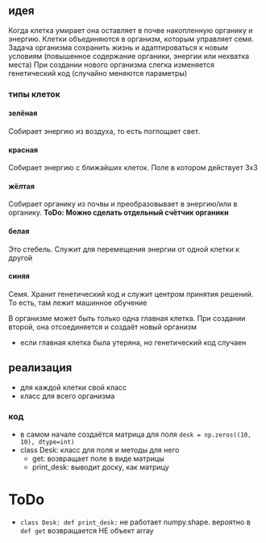 ## идея
Когда клетка умирает она оставляет в почве накопленную органику и энергию.
Клетки объединяются в организм, которым управляет семя. Задача организма сохранить жизнь и адаптироваться к новым условиям (повышенное содержание органики, энергии или нехватка места)
При создании  нового организма слегка изменяется генетический код (случайно меняются параметры)
### типы клеток
#### зелёная 
Собирает энергию из воздуха, то есть поглощает свет.
#### красная
Собирает энергию с ближайших клеток. Поле в котором действует 3x3
#### жёлтая
Собирает органику из почвы и преобразовывает в энергию/или в органику. **ToDo: Можно сделать отдельный счётчик органики**
#### белая 
Это стебель. Служит для перемещения энергии от одной клетки к другой
#### синяя
Семя. Хранит генетический код и служит центром принятия решений. То есть, там лежит машинное обучение

В организме может быть только одна главная клетка. При создании второй, она отсоединяется и создаёт новый организм
- если главная клетка была утеряна, но генетический код случаен 

## реализация
- для каждой клетки свой класс
- класс для всего организма
### код 
- в самом начале создаётся матрица для поля `desk = np.zeros((10, 10), dtype=int)`
- class Desk: класс для поля и методы для него 
	- get: возвращает поле в виде матрицы
	- print_desk: выводит доску, как матрицу
# ToDo
- `class Desk: def print_desk:` не работает numpy.shape. вероятно в `def get` возвращается НЕ объект array